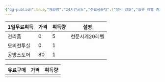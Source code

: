 ```yaml
---
{"dg-publish":true,"재화명":"24시간골드","주요사용처":["장비 강화","슬롯 레벨 증가"],"고정획득처":["모의전투실(퀸트)","전리품보상"],"기타획득처":["공방스토어","이벤트미션","1000부유석상점"],"획득난이도":3,"필요성":10,"임의가치":100,"permalink":"/Publish/Goods/Currencies/24시간골드/","dgPassFrontmatter":true}
---
```






| 1일무료획득 | 가격  | 획득량 | 설명       |
| ------ | --- | --- | -------- |
| 전리품    | 0   | 5   | 천문시계20레벨 |
| 모의전투실  | 0   | 1   |          |
| 공방스토어  | 80  | 1   |          |


| 유료구매 | 가격  | 획득량 |
| ---- | --- | --- |
|      |     |     |
